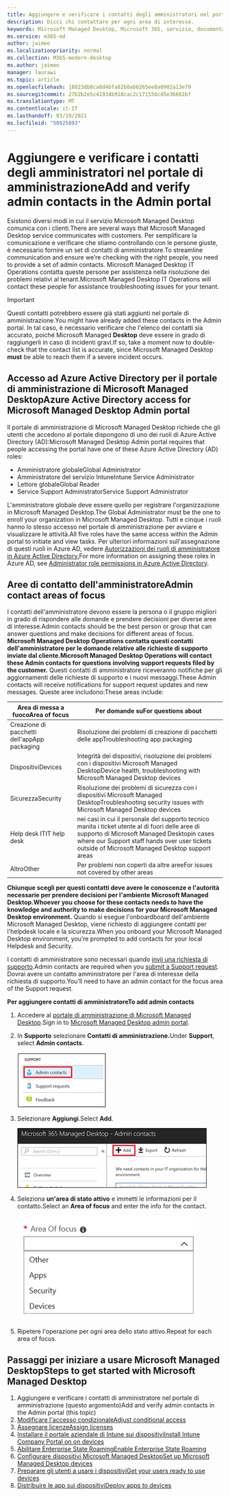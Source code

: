 ```yaml
---
title: Aggiungere e verificare i contatti degli amministratori nel portale di amministrazione
description: Dicci chi contattare per ogni area di interesse.
keywords: Microsoft Managed Desktop, Microsoft 365, servizio, documentazione
ms.service: m365-md
author: jaimeo
ms.localizationpriority: normal
ms.collection: M365-modern-desktop
ms.author: jaimeo
manager: laurawi
ms.topic: article
ms.openlocfilehash: 18823db8ca8d4bfa82b8ab6265ee8a0902a13e79
ms.sourcegitcommit: 27b2b2e5c41934b918cac2c171556c45e36661bf
ms.translationtype: MT
ms.contentlocale: it-IT
ms.lasthandoff: 03/19/2021
ms.locfileid: "50925893"
---
```

# <a name="add-and-verify-admin-contacts-in-the-admin-portal"></a><span data-ttu-id="0ae69-104">Aggiungere e verificare i contatti degli amministratori nel portale di amministrazione</span><span class="sxs-lookup"><span data-stu-id="0ae69-104">Add and verify admin contacts in the Admin portal</span></span>

<span data-ttu-id="0ae69-105">Esistono diversi modi in cui il servizio Microsoft Managed Desktop comunica con i clienti.</span><span class="sxs-lookup"><span data-stu-id="0ae69-105">There are several ways that Microsoft Managed Desktop service communicates with customers.</span></span> <span data-ttu-id="0ae69-106">Per semplificare la comunicazione e verificare che stiamo controllando con le persone giuste, è necessario fornire un set di contatti di amministratore.</span><span class="sxs-lookup"><span data-stu-id="0ae69-106">To streamline communication and ensure we’re checking with the right people, you need to provide a set of admin contacts.</span></span> <span data-ttu-id="0ae69-107">Microsoft Managed Desktop IT Operations contatta queste persone per assistenza nella risoluzione dei problemi relativi al tenant.</span><span class="sxs-lookup"><span data-stu-id="0ae69-107">Microsoft Managed Desktop IT Operations will contact these people for assistance troubleshooting issues for your tenant.</span></span>

> [!IMPORTANT]
> <span data-ttu-id="0ae69-108">Questi contatti potrebbero essere già stati aggiunti nel portale di amministrazione.</span><span class="sxs-lookup"><span data-stu-id="0ae69-108">You might have already added these contacts in the Admin portal.</span></span> <span data-ttu-id="0ae69-109">In tal caso, è necessario verificare che l'elenco dei contatti sia accurato, poiché Microsoft Managed **Desktop** deve essere in grado di raggiungerli in caso di incidenti gravi.</span><span class="sxs-lookup"><span data-stu-id="0ae69-109">If so, take a moment now to double-check that the contact list is accurate, since Microsoft Managed Desktop **must** be able to reach them if a severe incident occurs.</span></span>

## <a name="azure-active-directory-access-for-microsoft-managed-desktop-admin-portal"></a><span data-ttu-id="0ae69-110">Accesso ad Azure Active Directory per il portale di amministrazione di Microsoft Managed Desktop</span><span class="sxs-lookup"><span data-stu-id="0ae69-110">Azure Active Directory access for Microsoft Managed Desktop Admin portal</span></span>

<span data-ttu-id="0ae69-111">Il portale di amministrazione di Microsoft Managed Desktop richiede che gli utenti che accedono al portale dispongono di uno dei ruoli di Azure Active Directory (AD):</span><span class="sxs-lookup"><span data-stu-id="0ae69-111">Microsoft Managed Desktop Admin portal requires that people accessing the portal have one of these Azure Active Directory (AD) roles:</span></span>
- <span data-ttu-id="0ae69-112">Amministratore globale</span><span class="sxs-lookup"><span data-stu-id="0ae69-112">Global Administrator</span></span>
- <span data-ttu-id="0ae69-113">Amministratore del servizio Intune</span><span class="sxs-lookup"><span data-stu-id="0ae69-113">Intune Service Administrator</span></span>
- <span data-ttu-id="0ae69-114">Lettore globale</span><span class="sxs-lookup"><span data-stu-id="0ae69-114">Global Reader</span></span>
- <span data-ttu-id="0ae69-115">Service Support Administrator</span><span class="sxs-lookup"><span data-stu-id="0ae69-115">Service Support Administrator</span></span>

<span data-ttu-id="0ae69-116">L'amministratore globale deve essere quello per registrare l'organizzazione in Microsoft Managed Desktop.</span><span class="sxs-lookup"><span data-stu-id="0ae69-116">The Global Administrator must be the one to enroll your organization in Microsoft Managed Desktop.</span></span> <span data-ttu-id="0ae69-117">Tutti e cinque i ruoli hanno lo stesso accesso nel portale di amministrazione per avviare e visualizzare le attività.</span><span class="sxs-lookup"><span data-stu-id="0ae69-117">All five roles have the same access within the Admin portal to initiate and view tasks.</span></span> <span data-ttu-id="0ae69-118">Per ulteriori informazioni sull'assegnazione di questi ruoli in Azure AD, vedere [Autorizzazioni dei ruoli di amministratore in Azure Active Directory.](/azure/active-directory/users-groups-roles/directory-assign-admin-roles)</span><span class="sxs-lookup"><span data-stu-id="0ae69-118">For more information on assigning these roles in Azure AD, see [Administrator role permissions in Azure Active Directory](/azure/active-directory/users-groups-roles/directory-assign-admin-roles).</span></span> 

## <a name="admin-contact-areas-of-focus"></a><span data-ttu-id="0ae69-119">Aree di contatto dell'amministratore</span><span class="sxs-lookup"><span data-stu-id="0ae69-119">Admin contact areas of focus</span></span>

<span data-ttu-id="0ae69-120">I contatti dell'amministratore devono essere la persona o il gruppo migliori in grado di rispondere alle domande e prendere decisioni per diverse aree di interesse.</span><span class="sxs-lookup"><span data-stu-id="0ae69-120">Admin contacts should be the best person or group that can answer questions and make decisions for different areas of focus.</span></span> <span data-ttu-id="0ae69-121">**Microsoft Managed Desktop Operations contatta questi contatti dell'amministratore per le domande relative alle richieste di supporto inviate dal cliente.**</span><span class="sxs-lookup"><span data-stu-id="0ae69-121">**Microsoft Managed Desktop Operations will contact these Admin contacts for questions involving support requests filed by the customer.**</span></span> <span data-ttu-id="0ae69-122">Questi contatti di amministratore riceveranno notifiche per gli aggiornamenti delle richieste di supporto e i nuovi messaggi.</span><span class="sxs-lookup"><span data-stu-id="0ae69-122">These Admin contacts will receive notifications for support request updates and new messages.</span></span> <span data-ttu-id="0ae69-123">Queste aree includono:</span><span class="sxs-lookup"><span data-stu-id="0ae69-123">These areas include:</span></span>

<span data-ttu-id="0ae69-124">Area di messa a fuoco</span><span class="sxs-lookup"><span data-stu-id="0ae69-124">Area of focus</span></span> | <span data-ttu-id="0ae69-125">Per domande su</span><span class="sxs-lookup"><span data-stu-id="0ae69-125">For questions about</span></span>
--- | ---
<span data-ttu-id="0ae69-126">Creazione di pacchetti dell'app</span><span class="sxs-lookup"><span data-stu-id="0ae69-126">App packaging</span></span> | <span data-ttu-id="0ae69-127">Risoluzione dei problemi di creazione di pacchetti delle app</span><span class="sxs-lookup"><span data-stu-id="0ae69-127">Troubleshooting app packaging</span></span>
<span data-ttu-id="0ae69-128">Dispositivi</span><span class="sxs-lookup"><span data-stu-id="0ae69-128">Devices</span></span> | <span data-ttu-id="0ae69-129">Integrità dei dispositivi, risoluzione dei problemi con i dispositivi Microsoft Managed Desktop</span><span class="sxs-lookup"><span data-stu-id="0ae69-129">Device health, troubleshooting with Microsoft Managed Desktop devices</span></span>
<span data-ttu-id="0ae69-130">Sicurezza</span><span class="sxs-lookup"><span data-stu-id="0ae69-130">Security</span></span> | <span data-ttu-id="0ae69-131">Risoluzione dei problemi di sicurezza con i dispositivi Microsoft Managed Desktop</span><span class="sxs-lookup"><span data-stu-id="0ae69-131">Troubleshooting security issues with Microsoft Managed Desktop devices</span></span>
<span data-ttu-id="0ae69-132">Help desk IT</span><span class="sxs-lookup"><span data-stu-id="0ae69-132">IT help desk</span></span> | <span data-ttu-id="0ae69-133">nei casi in cui il personale del supporto tecnico manita i ticket utente al di fuori delle aree di supporto di Microsoft Managed Desktop</span><span class="sxs-lookup"><span data-stu-id="0ae69-133">in cases where our Support staff hands over user tickets outside of Microsoft Managed Desktop support areas</span></span> 
<span data-ttu-id="0ae69-134">Altro</span><span class="sxs-lookup"><span data-stu-id="0ae69-134">Other</span></span> | <span data-ttu-id="0ae69-135">Per problemi non coperti da altre aree</span><span class="sxs-lookup"><span data-stu-id="0ae69-135">For issues not covered by other areas</span></span>

<span data-ttu-id="0ae69-136">**Chiunque scegli per questi contatti deve avere le conoscenze e l'autorità necessarie per prendere decisioni per l'ambiente Microsoft Managed Desktop.**</span><span class="sxs-lookup"><span data-stu-id="0ae69-136">**Whoever you choose for these contacts needs to have the knowledge and authority to make decisions for your Microsoft Managed Desktop environment.**</span></span> <span data-ttu-id="0ae69-137">Quando si esegue l'onboardboard dell'ambiente Microsoft Managed Desktop, viene richiesto di aggiungere contatti per l'helpdesk locale e la sicurezza.</span><span class="sxs-lookup"><span data-stu-id="0ae69-137">When you onboard your Microsoft Managed Desktop environment, you’re prompted to add contacts for your local Helpdesk and Security.</span></span> 

<span data-ttu-id="0ae69-138">I contatti di amministratore sono necessari quando [invii una richiesta di supporto](../service-description/support.md).</span><span class="sxs-lookup"><span data-stu-id="0ae69-138">Admin contacts are required when you [submit a Support request](../service-description/support.md).</span></span> <span data-ttu-id="0ae69-139">Dovrai avere un contatto amministratore per l'area di interesse della richiesta di supporto.</span><span class="sxs-lookup"><span data-stu-id="0ae69-139">You’ll need to have an admin contact for the focus area of the Support request.</span></span> 

<span data-ttu-id="0ae69-140">**Per aggiungere contatti di amministratore**</span><span class="sxs-lookup"><span data-stu-id="0ae69-140">**To add admin contacts**</span></span>

1.  <span data-ttu-id="0ae69-141">Accedere al [portale di amministrazione di Microsoft Managed Desktop](https://aka.ms/mwaasportal).</span><span class="sxs-lookup"><span data-stu-id="0ae69-141">Sign in to [Microsoft Managed Desktop admin portal](https://aka.ms/mwaasportal).</span></span> 

2.  <span data-ttu-id="0ae69-142">In **Supporto** selezionare **Contatti di amministrazione.**</span><span class="sxs-lookup"><span data-stu-id="0ae69-142">Under **Support**, select **Admin contacts**.</span></span> 

    ![Menu Supporto, Contatti di amministratore nella parte superiore selezionata](../../media/admincontacts.png)

3. <span data-ttu-id="0ae69-144">Selezionare **Aggiungi**.</span><span class="sxs-lookup"><span data-stu-id="0ae69-144">Select **Add**.</span></span>

    ![Portale di amministrazione, pulsante Aggiungi, a sinistra di Esporta e aggiorna](../../media/adminadd.png)

4.  <span data-ttu-id="0ae69-146">Seleziona **un'area di stato attivo** e immetti le informazioni per il contatto.</span><span class="sxs-lookup"><span data-stu-id="0ae69-146">Select an **Area of focus** and enter the info for the contact.</span></span> 

    ![l'elenco delle aree di interesse, ad esempio Altre, App e Sicurezza](../../media/areaoffocus.png)

5. <span data-ttu-id="0ae69-148">Ripetere l'operazione per ogni area dello stato attivo.</span><span class="sxs-lookup"><span data-stu-id="0ae69-148">Repeat for each area of focus.</span></span> 

## <a name="steps-to-get-started-with-microsoft-managed-desktop"></a><span data-ttu-id="0ae69-149">Passaggi per iniziare a usare Microsoft Managed Desktop</span><span class="sxs-lookup"><span data-stu-id="0ae69-149">Steps to get started with Microsoft Managed Desktop</span></span>

1. <span data-ttu-id="0ae69-150">Aggiungere e verificare i contatti di amministratore nel portale di amministrazione (questo argomento)</span><span class="sxs-lookup"><span data-stu-id="0ae69-150">Add and verify admin contacts in the Admin portal (this topic)</span></span>
2. [<span data-ttu-id="0ae69-151">Modificare l'accesso condizionale</span><span class="sxs-lookup"><span data-stu-id="0ae69-151">Adjust conditional access</span></span>](conditional-access.md)
3. [<span data-ttu-id="0ae69-152">Assegnare licenze</span><span class="sxs-lookup"><span data-stu-id="0ae69-152">Assign licenses</span></span>](assign-licenses.md)
4. [<span data-ttu-id="0ae69-153">Installare il portale aziendale di Intune sui dispositivi</span><span class="sxs-lookup"><span data-stu-id="0ae69-153">Install Intune Company Portal on on devices</span></span>](company-portal.md)
5. [<span data-ttu-id="0ae69-154">Abilitare Enterprise State Roaming</span><span class="sxs-lookup"><span data-stu-id="0ae69-154">Enable Enterprise State Roaming</span></span>](enterprise-state-roaming.md)
6. [<span data-ttu-id="0ae69-155">Configurare dispositivi Microsoft Managed Desktop</span><span class="sxs-lookup"><span data-stu-id="0ae69-155">Set up Microsoft Managed Desktop devices</span></span>](set-up-devices.md)
7. [<span data-ttu-id="0ae69-156">Preparare gli utenti a usare i dispositivi</span><span class="sxs-lookup"><span data-stu-id="0ae69-156">Get your users ready to use devices</span></span>](get-started-devices.md)
8. [<span data-ttu-id="0ae69-157">Distribuire le app sui dispositivi</span><span class="sxs-lookup"><span data-stu-id="0ae69-157">Deploy apps to devices</span></span>](deploy-apps.md)